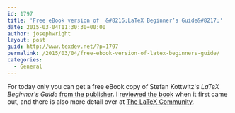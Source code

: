 ```yaml
---
id: 1797
title: 'Free eBook version of  &#8216;LaTeX Beginner’s Guide&#8217;'
date: 2015-03-04T11:30:30+00:00
author: josephwright
layout: post
guid: http://www.texdev.net/?p=1797
permalink: /2015/03/04/free-ebook-version-of-latex-beginners-guide/
categories:
  - General
---
```

For today only you can get a free eBook copy of Stefan Kottwitz's <em>LaTeX Beginner's Guide</em> <a href="https://www.packtpub.com/packt/offers/free-learning">from the publisher</a>. I <a href="http://www.texdev.net/2011/04/05/latex-beginner%E2%80%99s-guide-published/">reviewed the book</a> when it first came out, and there is also more detail over at <a href="http://latex-community.org/">The LaTeX Community</a>.
